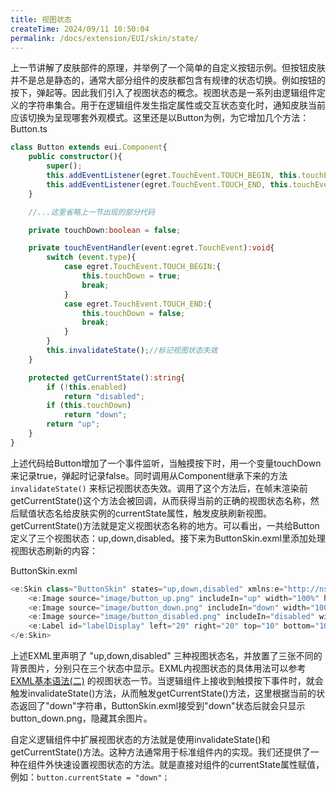 ```yaml
---
title: 视图状态
createTime: 2024/09/11 10:50:04
permalink: /docs/extension/EUI/skin/state/
---
```

上一节讲解了皮肤部件的原理，并举例了一个简单的自定义按钮示例。但按钮皮肤并不是总是静态的，通常大部分组件的皮肤都包含有规律的状态切换。例如按钮的按下，弹起等。因此我们引入了视图状态的概念。视图状态是一系列由逻辑组件定义的字符串集合。用于在逻辑组件发生指定属性或交互状态变化时，通知皮肤当前应该切换为呈现哪套外观模式。这里还是以Button为例，为它增加几个方法： 
Button.ts

~~~ typescript
class Button extends eui.Component{
    public constructor(){
        super();
        this.addEventListener(egret.TouchEvent.TOUCH_BEGIN, this.touchEventHandler, this);
        this.addEventListener(egret.TouchEvent.TOUCH_END, this.touchEventHandler, this);
    }

    //...这里省略上一节出现的部分代码

    private touchDown:boolean = false;

    private touchEventHandler(event:egret.TouchEvent):void{
        switch (event.type){
            case egret.TouchEvent.TOUCH_BEGIN:{
                this.touchDown = true;
                break;
            }
            case egret.TouchEvent.TOUCH_END:{
                this.touchDown = false;
                break;
            }
        }
        this.invalidateState();//标记视图状态失效
    }

    protected getCurrentState():string{
        if (!this.enabled)
            return "disabled";
        if (this.touchDown)
            return "down";
        return "up";
    }
}
~~~

上述代码给Button增加了一个事件监听，当触摸按下时，用一个变量touchDown来记录true，弹起时记录false。同时调用从Component继承下来的方法 `invalidateState()` 来标记视图状态失效。调用了这个方法后，在帧末渲染前getCurrentState()这个方法会被回调，从而获得当前的正确的视图状态名称，然后赋值状态名给皮肤实例的currentState属性，触发皮肤刷新视图。getCurrentState()方法就是定义视图状态名称的地方。可以看出，一共给Button定义了三个视图状态：up,down,disabled。接下来为ButtonSkin.exml里添加处理视图状态刷新的内容：

ButtonSkin.exml

~~~ typescript
<e:Skin class="ButtonSkin" states="up,down,disabled" xmlns:e="http://ns.egret.com/eui" xmlns:w="http://ns.egret.com/wing"> 
    <e:Image source="image/button_up.png" includeIn="up" width="100%" height="100%"/> 
    <e:Image source="image/button_down.png" includeIn="down" width="100%" height="100%"/> 
    <e:Image source="image/button_disabled.png" includeIn="disabled" width="100%" height="100%"/> 
    <e:Label id="labelDisplay" left="20" right="20" top="10" bottom="10"/> 
</e:Skin>
~~~
上述EXML里声明了 "up,down,disabled" 三种视图状态名，并放置了三张不同的背景图片，分别只在三个状态中显示。EXML内视图状态的具体用法可以参考 [EXML基本语法(二)](../../EXML/syntax2/README.md) 的视图状态一节。当逻辑组件上接收到触摸按下事件时，就会触发invalidateState()方法，从而触发getCurrentState()方法，这里根据当前的状态返回了"down"字符串，ButtonSkin.exml接受到"down"状态后就会只显示button_down.png，隐藏其余图片。

自定义逻辑组件中扩展视图状态的方法就是使用invalidateState()和getCurrentState()方法。这种方法通常用于标准组件内的实现。我们还提供了一种在组件外快速设置视图状态的方法。就是直接对组件的currentState属性赋值，例如：`button.currentState = "down"；`

